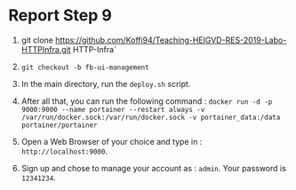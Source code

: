 # Report Step 9

1. git clone https://github.com/Koffi94/Teaching-HEIGVD-RES-2019-Labo-HTTPInfra.git HTTP-Infra`

2. `git checkout -b fb-ui-management`

3. In the main directory, run the `deploy.sh` script.

4. After all that, you can run the following command : 
`docker run -d -p 9000:9000 --name portainer --restart always -v /var/run/docker.sock:/var/run/docker.sock -v portainer_data:/data portainer/portainer`

5. Open a Web Browser of your choice and type in : `http://localhost:9000`.

6. Sign up and chose to manage your account as : `admin`.
Your password is `12341234`.

